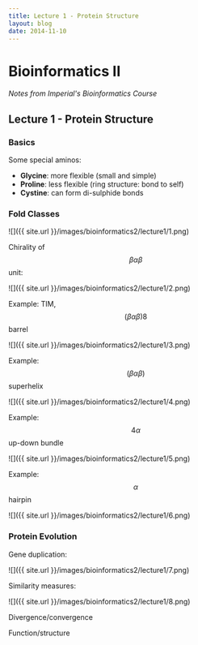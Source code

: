```yaml
---
title: Lecture 1 - Protein Structure
layout: blog
date: 2014-11-10
---
```


# Bioinformatics II
_Notes from Imperial's Bioinformatics Course_

## Lecture 1 - Protein Structure

### Basics

Some special aminos:

- **Glycine**: more flexible (small and simple)
- **Proline**: less flexible (ring structure: bond to self)
- **Cystine**: can form di-sulphide bonds

### Fold Classes

![]({{ site.url }}/images/bioinformatics2/lecture1/1.png)

Chirality of $$ \beta \alpha \beta $$ unit:

![]({{ site.url }}/images/bioinformatics2/lecture1/2.png)

Example: TIM, $$ (\beta \alpha \beta)8 $$ barrel

![]({{ site.url }}/images/bioinformatics2/lecture1/3.png)

Example: $$ (\beta \alpha \beta) $$ superhelix

![]({{ site.url }}/images/bioinformatics2/lecture1/4.png)

Example: $$ 4 \alpha $$ up-down bundle

![]({{ site.url }}/images/bioinformatics2/lecture1/5.png)

Example: $$ \alpha $$ hairpin

![]({{ site.url }}/images/bioinformatics2/lecture1/6.png)


### Protein Evolution

Gene duplication:

![]({{ site.url }}/images/bioinformatics2/lecture1/7.png)

Similarity measures:

![]({{ site.url }}/images/bioinformatics2/lecture1/8.png)

Divergence/convergence

Function/structure
